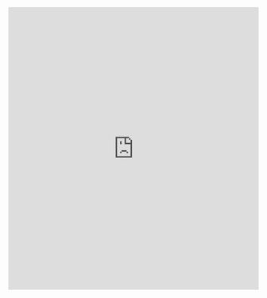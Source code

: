 <p><iframe allowfullscreen width="100%" height="569" class="google-slides-iframe" frameborder="0" scrolling="no" src="https://docs.google.com/presentation/d/e/2PACX-1vT19hGaTE2Vb32kKJ6RwJcdiya3Rs5I3DGRvc0QDp16aBEfw01lxkVYIjqPX3F6Hw/embed?start=false&amp;loop=false&amp;delayms=3000"></iframe></p>